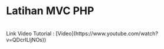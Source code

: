 # Latihan MVC PHP
 <br>
 Link Video Tutorial : [Video](https://www.youtube.com/watch?v=QDcrILljNOs))
 <br>
